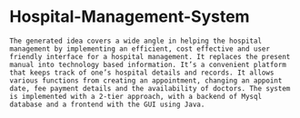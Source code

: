 # Hospital-Management-System
    The generated idea covers a wide angle in helping the hospital management by implementing an efficient, cost effective and user friendly interface for a hospital management. It replaces the present manual into technology based information. It’s a convenient platform that keeps track of one’s hospital details and records. It allows various functions from creating an appointment, changing an appoint date, fee payment details and the availability of doctors. The system is implemented with a 2-tier approach, with a backend of Mysql database and a frontend with the GUI using Java.
